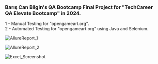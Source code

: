 <h3>Barış Can Bilgin's QA Bootcamp Final Project for "TechCareer QA Elevate Bootcamp" in 2024.</h3>

1 - Manual Testing for "opengameart.org". </br>
2 - Automated Testing for "opengameart.org" using Java and Selenium.


![AllureReport_1](https://github.com/user-attachments/assets/96c06ad4-b22a-459a-b196-3633c10b15ec)

![AllureReport_2](https://github.com/user-attachments/assets/2456babb-d067-40fd-b736-09f269e17f73)

![Excel_Screenshot](https://github.com/user-attachments/assets/ff8f7f09-1d30-4205-bb75-8fe38f355642)
